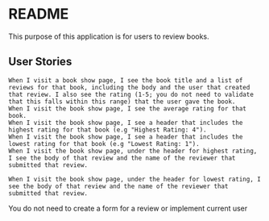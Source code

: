# README

This purpose of this application is for users to review books.

## User Stories

```
When I visit a book show page, I see the book title and a list of reviews for that book, including the body and the user that created that review. I also see the rating (1-5; you do not need to validate that this falls within this range) that the user gave the book.
When I visit the book show page, I see the average rating for that book.
When I visit the book show page, I see a header that includes the highest rating for that book (e.g "Highest Rating: 4").
When I visit the book show page, I see a header that includes the lowest rating for that book (e.g "Lowest Rating: 1").
When I visit the book show page, under the header for highest rating, I see the body of that review and the name of the reviewer that submitted that review.

When I visit the book show page, under the header for lowest rating, I see the body of that review and the name of the reviewer that submitted that review.
```

You do not need to create a form for a review or implement current user
